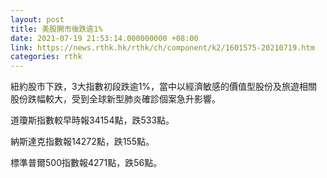 ```yaml
---
layout: post
title: 美股開市後跌逾1%
date: 2021-07-19 21:53:14.000000000 +08:00
link: https://news.rthk.hk/rthk/ch/component/k2/1601575-20210719.htm
categories: rthk
---
```


紐約股市下跌，3大指數初段跌逾1%，當中以經濟敏感的價值型股份及旅遊相關股份跌幅較大，受到全球新型肺炎確診個案急升影響。

道瓊斯指數較早時報34154點，跌533點。

納斯達克指數報14272點，跌155點。

標準普爾500指數報4271點，跌56點。
